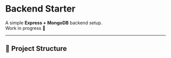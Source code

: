 # Backend Starter

A simple **Express + MongoDB** backend setup.  
Work in progress 🚧

---

## 📂 Project Structure

